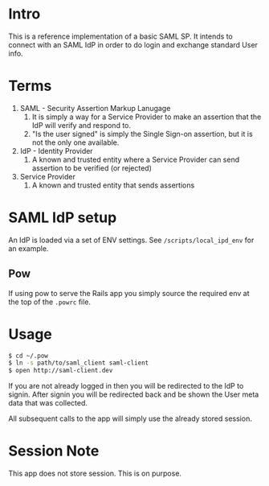 # Intro

This is a reference implementation of a basic SAML SP.  It intends to connect with an SAML IdP in order to do login and exchange standard User info.

# Terms

1. SAML - Security Assertion Markup Lanugage
    1. It is simply a way for a Service Provider to make an assertion that the IdP will verify and respond to.
    1. "Is the user signed" is simply the Single Sign-on assertion, but it is not the only one available.
1. IdP - Identity Provider
    1. A known and trusted entity where a Service Provider can send assertion to be verified (or rejected)
1. Service Provider
    1. A known and trusted entity that sends assertions
    
# SAML IdP setup

An IdP is loaded via a set of ENV settings.  See `/scripts/local_ipd_env` for an example.

## Pow

If using pow to serve the Rails app you simply source the required env at the top of the `.powrc` file.

# Usage

```bash
$ cd ~/.pow
$ ln -s path/to/saml_client saml-client
$ open http://saml-client.dev
```

If you are not already logged in then you will be redirected to the IdP to signin.  After signin you will be redirected back and be shown the User meta data that was collected.

All subsequent calls to the app will simply use the already stored session.

# Session Note

This app does not store session.  This is on purpose.